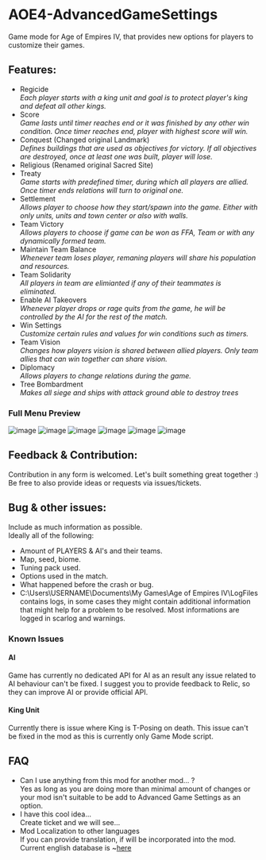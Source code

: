 # AOE4-AdvancedGameSettings
Game mode for Age of Empires IV, that provides new options for players to customize their games. 

## Features:
* Regicide  
_Each player starts with a king unit and goal is to protect player's king and defeat all other kings._
* Score  
_Game lasts until timer reaches end or it was finished by any other win condition. Once timer reaches end, player with highest score will win._
* Conquest (Changed original Landmark)   
_Defines buildings that are used as objectives for victory. If all objectives are destroyed, once at least one was built, player will lose._
* Religious (Renamed original Sacred Site)
* Treaty  
_Game starts with predefined timer, during which all players are allied. Once timer ends relations will turn to original one._
* Settlement  
_Allows player to choose how they start/spawn into the game. Either with only units, units and town center or also with walls._
* Team Victory  
_Allows players to choose if game can be won as FFA, Team or with any dynamically formed team._
* Maintain Team Balance  
_Whenever team loses player, remaning players will share his population and resources._
* Team Solidarity  
_All players in team are elimianted if any of their teammates is eliminated._
* Enable AI Takeovers  
_Whenever player drops or rage quits from the game, he will be controlled by the AI for the rest of the match._
* Win Settings  
_Customize certain rules and values for win conditions such as timers._
* Team Vision  
_Changes how players vision is shared between allied players. Only team allies that can win together can share vision._
* Diplomacy  
_Allows players to change relations during the game._
* Tree Bombardment  
_Makes all siege and ships with attack ground able to destroy trees_
### Full Menu Preview
![image](https://user-images.githubusercontent.com/37557138/167272719-32d5087c-794f-46e9-8ec1-bf674c8b62ee.png)
![image](https://user-images.githubusercontent.com/37557138/167272731-036610fb-7021-4d34-89c8-879e684a22b4.png)
![image](https://user-images.githubusercontent.com/37557138/167272736-5b8b0890-e9f8-4255-8974-08ab9d034b9b.png)
![image](https://user-images.githubusercontent.com/37557138/167272744-1819f0c3-7e43-4a2f-9c55-a9fd2ae866eb.png)
![image](https://user-images.githubusercontent.com/37557138/167272748-28b8d81a-8e43-422a-8272-42dc51289a98.png)
![image](https://user-images.githubusercontent.com/37557138/167299668-dbd44689-99ed-4f45-bf29-d9f2784c4c84.png)

## Feedback & Contribution:
Contribution in any form is welcomed. Let's built something great together :)   
Be free to also provide ideas or requests via issues/tickets.  

## Bug & other issues:    
Include as much information as possible.   
Ideally all of the following:  
- Amount of PLAYERS & AI's and their teams.
- Map, seed, biome. 
- Tuning pack used.
- Options used in the match.  
- What happened before the crash or bug.  
- C:\Users\USERNAME\Documents\My Games\Age of Empires IV\LogFiles contains logs, in some cases they might contain additional information that might help for a problem to be resolved. Most informations are logged in scarlog and warnings.  

### Known Issues

#### AI
Game has currently no dedicated API for AI as an result any issue related to AI behaviour can't be fixed.
I suggest you to provide feedback to Relic, so they can improve AI or provide official API.

#### King Unit
Currently there is issue where King is T-Posing on death. This issue can't be fixed in the mod as this is currently only Game Mode script.

## FAQ
* Can I use anything from this mod for another mod... ?  
Yes as long as you are doing more than minimal amount of changes or your mod isn't suitable to be add to Advanced Game Settings as an option.   
* I have this cool idea...  
Create ticket and we will see...
* Mod Localization to other languages  
If you can provide translation, if will be incorporated into the mod. Current english database is ~[here](https://github.com/Woprok/AOE4-AdvancedGameSettings/blob/master/assets/locdb/Advanced%20Game%20Settings_en.csv)
